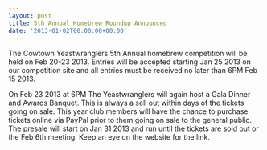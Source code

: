 ```yaml
---
layout: post
title: 5th Annual Homebrew Roundup Announced
date: '2013-01-02T00:00:00+00:00'
---
```

<p>The Cowtown Yeastwranglers 5th Annual homebrew competition will be held on Feb 20-23 2013. Entries will be accepted starting Jan 25 2013 on our competition site and all entries must be received no later than 6PM Feb 15 2013.</p><p>On Feb 23 2013 at 6PM The Yeastwranglers will again host a Gala Dinner and Awards Banquet. This is always a sell out within days of the tickets going on sale. This year club members will have the chance to purchase tickets online via PayPal prior to them going on sale to the general public. The presale will start on Jan 31 2013 and run until the tickets are sold out or the Feb 6th meeting. Keep an eye on the website for the link.</p>
